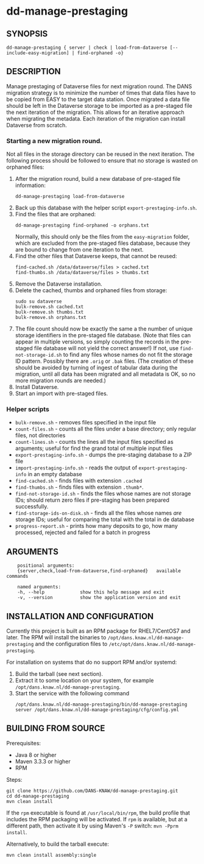 dd-manage-prestaging
====================

SYNOPSIS
--------

    dd-manage-prestaging { server | check | load-from-dataverse [--include-easy-migration] | find-orphaned -o}


DESCRIPTION
-----------

Manage prestaging of Dataverse files for next migration round. The DANS migration strategy is to minimize the number of
times that data files have to be copied from EASY to the target data station. Once migrated a data file should be left
in the Dataverse storage to be imported as a pre-staged file the next iteration of the migration. This allows for an 
iterative approach when migrating the metadata. Each iteration of the migration can install Dataverse from scratch.

### Starting a new migration round.
Not all files in the storage directory can be reused in the next iteration. The following process should be followed to 
ensure that no storage is wasted on orphaned files:

1. After the migration round, build a new database of pre-staged file information:
   ```
   dd-manage-prestaging load-from-dataverse
   ```
2. Back up this database with the helper script `export-prestaging-info.sh`.
3. Find the files that are orphaned:
   ```
   dd-manage-prestaging find-orphaned -o orphans.txt
   ```
   Normally, this should only be the files from the `easy-migration` folder, which are excluded from the pre-staged files
   database, because they are bound to change from one iteration to the next.
4. Find the other files that Dataverse keeps, that cannot be reused:
   ```
   find-cached.sh /data/dataverse/files > cached.txt
   find-thumbs.sh /data/dataverse/files > thumbs.txt
   ```
5. Remove the Dataverse installation.
6. Delete the cached, thumbs and orphaned files from storage:
   ```
   sudo su dataverse
   bulk-remove.sh cached.txt
   bulk-remove.sh thumbs.txt
   bulk-remove.sh orphans.txt
   ```
7. The file count should now be exactly the same a the number of unique storage identifiers in the pre-staged file database.
   (Note that files can appear in multiple versions, so simply counting the records in the pre-staged file database will not
   yield the correct answer!) If not, use `find-not-storage-id.sh` to find any files whose names do not fit the storage ID pattern. 
   Possibly there are `.orig` or `.bak` files. (The creation of these should be avoided by turning of ingest of tabular data during
   the migration, until all data has been migrated and all metadata is OK, so no more migration rounds are needed.)
8. Install Dataverse.
9. Start an import with pre-staged files.

### Helper scripts

* `bulk-remove.sh` - removes files specified in the input file
* `count-files.sh` - counts all the files under a base directory; only regular files, not directories
* `count-lines.sh` - counts the lines all the input files specified as arguments; useful for find the grand total of multiple input files
* `export-prestaging-info.sh` - dumps the pre-staging database to a ZIP file
* `import-prestaging-info.sh` - reads the output of `export-prestaging-info` in an empty database
* `find-cached.sh` - finds files with extension `.cached`
* `find-thumbs.sh` - finds files with extension `.thumb*`.
* `find-not-storage-id.sh` - finds the files whose names are not storage IDs; should return zero files if pre-staging has been prepared successfully.
* `find-storage-ids-on-disk.sh` - finds all the files whose names *are* storage IDs; useful for comparing the total with the total in de database
* `progress-report.sh` - prints how many deposits to go, how many processed, rejected and failed for a batch in progress

ARGUMENTS
---------

        positional arguments:
        {server,check,load-from-dataverse,find-orphaned}   available commands
        
        named arguments:
        -h, --help             show this help message and exit
        -v, --version          show the application version and exit

INSTALLATION AND CONFIGURATION
------------------------------
Currently this project is built as an RPM package for RHEL7/CentOS7 and later. The RPM will install the binaries to
`/opt/dans.knaw.nl/dd-manage-prestaging` and the configuration files to `/etc/opt/dans.knaw.nl/dd-manage-prestaging`. 

For installation on systems that do no support RPM and/or systemd:

1. Build the tarball (see next section).
2. Extract it to some location on your system, for example `/opt/dans.knaw.nl/dd-manage-prestaging`.
3. Start the service with the following command
   ```
   /opt/dans.knaw.nl/dd-manage-prestaging/bin/dd-manage-prestaging server /opt/dans.knaw.nl/dd-manage-prestaging/cfg/config.yml 
   ```

BUILDING FROM SOURCE
--------------------
Prerequisites:

* Java 8 or higher
* Maven 3.3.3 or higher
* RPM

Steps:
    
    git clone https://github.com/DANS-KNAW/dd-manage-prestaging.git
    cd dd-manage-prestaging 
    mvn clean install

If the `rpm` executable is found at `/usr/local/bin/rpm`, the build profile that includes the RPM 
packaging will be activated. If `rpm` is available, but at a different path, then activate it by using
Maven's `-P` switch: `mvn -Pprm install`.

Alternatively, to build the tarball execute:

    mvn clean install assembly:single
